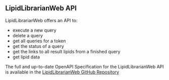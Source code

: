 ## LipidLibrarianWeb API

LipidLibrarianWeb offers an API to:

- execute a new query
- delete a query
- get all queries for a token
- get the status of a query
- get the links to all result lipids from a finished query
- get lipid data

The full and up-to-date OpenAPI Specification for the LipidLibrarianWeb API is available in the [LipidLibrarianWeb GitHub Repository](https://github.com/LipiTUM/lipidlibrarianweb/tree/main/docs)
